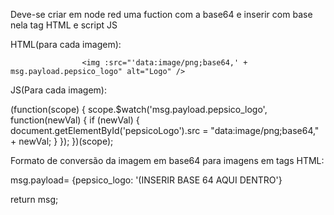 Deve-se criar em node red uma fuction com a base64 e inserir com base nela tag HTML e script JS

HTML(para cada imagem):

                    <img :src="'data:image/png;base64,' + msg.payload.pepsico_logo" alt="Logo" />  
       
JS(Para cada imagem):

   (function(scope) {
        scope.$watch('msg.payload.pepsico_logo', function(newVal) {
            if (newVal) {
                document.getElementById('pepsicoLogo').src = "data:image/png;base64," + newVal;
            }
        });
    })(scope);

Formato de conversão da imagem em base64 para imagens em tags HTML:

msg.payload= {pepsico_logo: '(INSERIR BASE 64 AQUI DENTRO'}
 
return msg;

